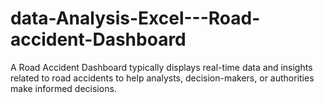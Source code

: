 # data-Analysis-Excel---Road-accident-Dashboard
A Road Accident Dashboard typically displays real-time data and insights related to road accidents to help analysts, decision-makers, or authorities make informed decisions.
